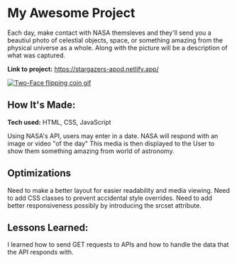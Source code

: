 # My Awesome Project
Each day, make contact with NASA themsleves and they'll send you a beautiul photo of celestial objects, space, or something amazing from the physical universe as a whole. Along with the picture will be a description of what was captured.

**Link to project:** https://stargazers-apod.netlify.app/

[![Two-Face flipping coin gif](https://i.gyazo.com/e269098c66c3727255eba04aa7d7c7ae.gif)](https://gyazo.com/e269098c66c3727255eba04aa7d7c7ae)

## How It's Made:

**Tech used:** HTML, CSS, JavaScript

Using NASA's API, users may enter in a date. NASA will respond with an image or video "of the day" This media is then displayed to the User to show them something amazing from world of astronomy.

## Optimizations

Need to make a better layout for easier readability and media viewing. Need to add CSS classes to prevent accidental style overrides. Need to add better responsiveness possibly by introducing the srcset attribute.

## Lessons Learned:

I learned how to send GET requests to APIs and how to handle the data that the API responds with.
